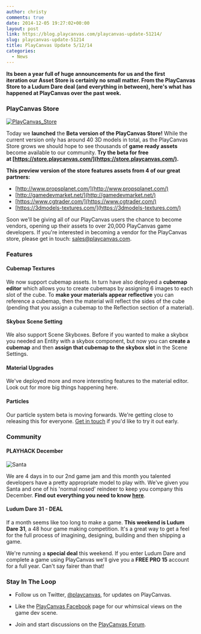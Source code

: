 ```yaml
---
author: christy
comments: true
date: 2014-12-05 19:27:02+00:00
layout: post
link: https://blog.playcanvas.com/playcanvas-update-51214/
slug: playcanvas-update-51214
title: PlayCanvas Update 5/12/14
categories:
  - News
---
```


**Its been a year full of huge announcements for us and the first iteration our Asset Store is certainly no small matter. From the PlayCanvas Store to a Ludum Dare deal (and everything in between), here's what has happened at PlayCanvas over the past week.**

### PlayCanvas Store

[![PlayCanvas_Store](/img/PlayCanvas_Store.jpg)](/img/PlayCanvas_Store.jpg)

Today we **launched** the **Beta version of the PlayCanvas Store!** While the current version only has around 40 3D models in total, as the PlayCanvas Store grows we should hope to see thousands of **game ready assets** become available to our community. **Try the beta for free at [https://store.playcanvas.com/](https://store.playcanvas.com/).**

**This preview version of the store features assets from 4 of our great partners:**

- [http://www.propsplanet.com/](http://www.propsplanet.com/)
- [http://gamedevmarket.net/](http://gamedevmarket.net/)
- [https://www.cgtrader.com/](https://www.cgtrader.com/)
- [https://3dmodels-textures.com/](https://3dmodels-textures.com/)

Soon we'll be giving all of our PlayCanvas users the chance to become vendors, opening up their assets to over 20,000 PlayCanvas game developers. If you're interested in becoming a vendor for the PlayCanvas store, please get in touch: <sales@playcanvas.com>.

### Features

#### Cubemap Textures

We now support cubemap assets. In turn have also deployed a **cubemap editor** which allows you to create cubemaps by assigning 6 images to each slot of the cube. To **make your materials appear reflective** you can reference a cubemap, then the material will reflect the sides of the cube (pending that you assign a cubemap to the Reflection section of a material).

#### Skybox Scene Setting

We also support Scene Skyboxes. Before if you wanted to make a skybox you needed an Entity with a skybox component, but now you can **create a cubemap** and then **assign that cubemap to the skybox slot** in the Scene Settings.

#### Material Upgrades

We've deployed more and more interesting features to the material editor. Look out for more big things happening here.

#### Particles

Our particle system beta is moving forwards. We're getting close to releasing this for everyone. [Get in touch](mailto:info@playcanvas.com?subject=Particle%20System%20Beta) if you'd like to try it out early.

### Community

#### PLAYHACK December

![Santa](/img/playhack-santa.jpg)

We are 4 days in to our 2nd game jam and this month you talented developers have a pretty appropriate model to play with. We've given you Santa and one of his 'normal nosed' reindeer to keep you company this December. **Find out everything you need to know [here](https://blog.playcanvas.com/playhack-december-jolly-santa/)**.

#### Ludum Dare 31 - DEAL

If a month seems like too long to make a game. **This weekend is Ludum Dare 31**, a 48 hour game making competition. It's a great way to get a feel for the full process of imagining, designing, building and then shipping a game.

We're running a **special deal** this weekend. If you enter Ludum Dare and complete a game using PlayCanvas we'll give you a **FREE PRO 15** account for a full year. Can't say fairer than that!

### Stay In The Loop

- Follow us on Twitter, [@playcanvas](https://twitter.com/playcanvas), for updates on PlayCanvas.

- Like the [PlayCanvas Facebook](https://facebook.com/playcanvas) page for our whimsical views on the game dev scene.

- Join and start discussions on the [PlayCanvas Forum](https://forum.playcanvas.com/).
